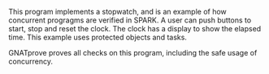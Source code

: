This program implements a stopwatch, and is an example of how concurrent
progragms are verified in SPARK. A user can push buttons to start, stop and
reset the clock. The clock has a display to show the elapsed time. This example
uses protected objects and tasks.

GNATprove proves all checks on this program, including the safe usage of
concurrency.
